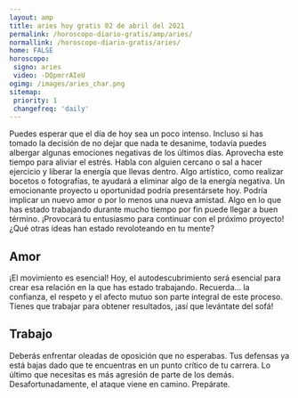 ```yaml
---
layout: amp
title: aries hoy gratis 02 de abril del 2021 
permalink: /horoscopo-diario-gratis/amp/aries/
normallink: /horoscopo-diario-gratis/aries/
home: FALSE
horoscopo:
 signo: aries
 video: -DQpmrrAIeU
ogimg: /images/aries_char.png
sitemap:
 priority: 1
 changefreq: 'daily'
---
```



Puedes esperar que el día de hoy sea un poco intenso. Incluso si has tomado la decisión de no dejar que nada te desanime, todavía puedes albergar algunas emociones negativas de los últimos días. Aprovecha este tiempo para aliviar el estrés. Habla con alguien cercano o sal a hacer ejercicio y liberar la energía que llevas dentro. Algo artístico, como realizar bocetos o fotografías, te ayudará a eliminar algo de la energía negativa.                                                                                                                                                                                                                                                                                                                                         Un emocionante proyecto u oportunidad podría presentársete hoy. Podría implicar un nuevo amor o por lo menos una nueva amistad. Algo en lo que has estado trabajando durante mucho tiempo por fin puede llegar a buen término. ¡Provocará tu entusiasmo para continuar con el próximo proyecto! ¿Qué otras ideas han estado revoloteando en tu mente?

## Amor

¡El movimiento es esencial! Hoy, el autodescubrimiento será esencial para crear esa relación en la que has estado trabajando. Recuerda... la confianza, el respeto y el afecto mutuo son parte integral de este proceso. Tienes que trabajar para obtener resultados, ¡así que levántate del sofá!

## Trabajo

Deberás enfrentar oleadas de oposición que no esperabas. Tus defensas ya está bajas dado que te encuentras en un punto crítico de tu carrera. Lo último que necesitas es más agresión de parte de los demás. Desafortunadamente, el ataque viene en camino. Prepárate.
